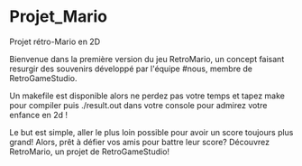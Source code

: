 # Projet_Mario
Projet rétro-Mario en 2D

Bienvenue dans la première version du jeu RetroMario, un concept faisant resurgir des souvenirs développé par l'équipe #nous, membre de RetroGameStudio.

Un makefile est disponible alors ne perdez pas votre temps et tapez make pour compiler puis ./result.out dans votre console pour admirez votre enfance en 2d !

Le but est simple, aller le plus loin possible pour avoir un score toujours plus grand! 
Alors, prêt à défier vos amis pour battre leur score? Découvrez RetroMario, un projet de RetroGameStudio!

